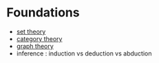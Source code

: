 # Foundations
* [set theory](set-theory)
* [category theory](category-theory)
* [graph theory](graph-theory)
* inference : induction vs deduction vs abduction

